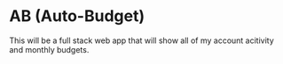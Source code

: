 # AB (Auto-Budget)

This will be a full stack web app that will show all of my account acitivity and monthly budgets.
